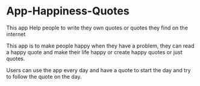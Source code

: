 # App-Happiness-Quotes
This app Help people to write they own quotes or quotes they find on the internet  

This app is to make people happy when they have a problem, they can read a happy quote and make their life happy or create happy quotes or just quotes. 

Users can use the app every day and have a quote to start the day and try to follow the quote on the day. 
